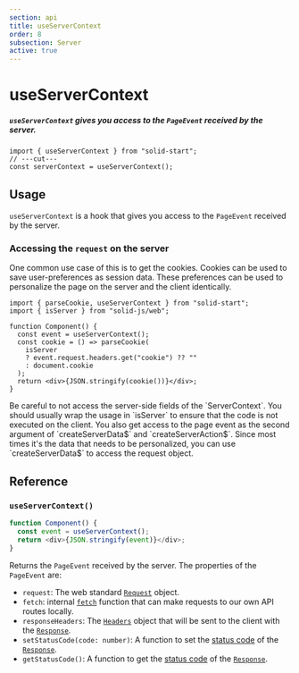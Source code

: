 ```yaml
---
section: api
title: useServerContext
order: 8
subsection: Server
active: true
---
```


# useServerContext

##### `useServerContext` gives you access to the `PageEvent` received by the server.

<div class="text-lg">

```tsx twoslash
import { useServerContext } from "solid-start";
// ---cut---
const serverContext = useServerContext();
```

</div>

<table-of-contents></table-of-contents>

## Usage

`useServerContext` is a hook that gives you access to the `PageEvent` received by the server.

### Accessing the `request` on the server

One common use case of this is to get the cookies. Cookies can be used to save user-preferences as session data. These preferences can be used to personalize the page on the server and the client identically. 

```tsx twoslash 
import { parseCookie, useServerContext } from "solid-start";
import { isServer } from "solid-js/web";

function Component() {
  const event = useServerContext();
  const cookie = () => parseCookie(
    isServer 
    ? event.request.headers.get("cookie") ?? ""
    : document.cookie
  );
  return <div>{JSON.stringify(cookie())}</div>;
}
```

<aside type="warning">
Be careful to not access the server-side fields of the `ServerContext`. You should usually wrap the usage in `isServer` to ensure that the code is not executed on the client. You also get access to the page event as the second argument of `createServerData$` and `createServerAction$`. Since most times it's the data that needs to be personalized, you can use `createServerData$` to access the request object.
</aside>

## Reference

### `useServerContext()`

```ts
function Component() {
  const event = useServerContext();
  return <div>{JSON.stringify(event)}</div>;
}
```

Returns the `PageEvent` received by the server. The properties of the `PageEvent` are:

- `request`: The web standard [`Request`][Request] object.
- `fetch`: internal [`fetch`][fetch] function that can make requests to our own API routes locally.
- `responseHeaders`: The [`Headers`][Headers] object that will be sent to the client with the [`Response`][Response].
- `setStatusCode(code: number)`: A function to set the [status code][statuscode] of the [`Response`][Response].
- `getStatusCode()`: A function to get the [status code][statuscode] of the [`Response`][Response].

[Request]: https://developer.mozilla.org/en-US/docs/Web/API/Request
[fetch]: https://developer.mozilla.org/en-US/docs/Web/API/Fetch_API
[Headers]: https://developer.mozilla.org/en-US/docs/Web/API/Headers
[statuscode]: https://developer.mozilla.org/en-US/docs/Web/HTTP/Status
[Response]: https://developer.mozilla.org/en-US/docs/Web/API/Response
